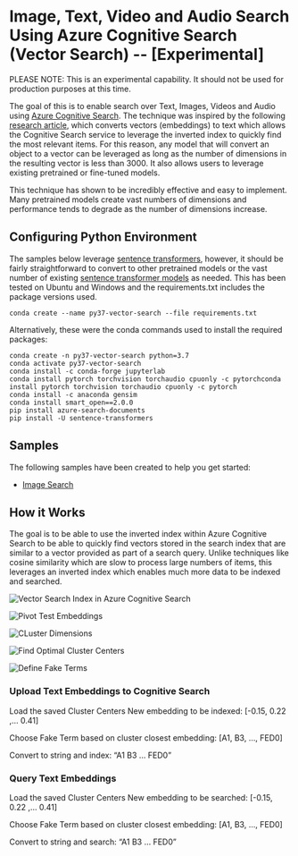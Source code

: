 # Image, Text, Video and Audio Search Using Azure Cognitive Search (Vector Search) -- [Experimental]

PLEASE NOTE: This is an experimental capability.  It should not be used for production purposes at this time.

The goal of this is to enable search over Text, Images, Videos and Audio using [Azure Cognitive Search](https://azure.microsoft.com/en-us/services/search/).  The technique was inspired by the following [research article](http://nmis.isti.cnr.it/falchi/Draft/2016-DaWaK-DRAFT.pdf), which converts vectors (embeddings) to text which allows the Cognitive Search service to leverage the inverted index to quickly find the most relevant items.  For this reason, any model that will convert an object to a vector can be leveraged as long as the number of dimensions in the resulting vector is less than 3000.  It also allows users to leverage existing pretrained or fine-tuned models.

This technique has shown to be incredibly effective and easy to implement.  Many pretrained models create vast numbers of dimensions and performance tends to degrade as the number of dimensions increase.  

## Configuring Python Environment
The samples below leverage [sentence transformers](https://github.com/UKPLab/sentence-transformers), however, it should be fairly straightforward to convert to other pretrained models or the vast number of existing [sentence transformer models](https://www.sbert.net/docs/pretrained_models.html) as needed.  This has been tested on Ubuntu and Windows and the requirements.txt includes the package versions used.  

```
conda create --name py37-vector-search --file requirements.txt
```

Alternatively, these were the conda commands used to install the required packages:

```
conda create -n py37-vector-search python=3.7
conda activate py37-vector-search
conda install -c conda-forge jupyterlab
conda install pytorch torchvision torchaudio cpuonly -c pytorchconda install pytorch torchvision torchaudio cpuonly -c pytorch
conda install -c anaconda gensim
conda install smart_open==2.0.0
pip install azure-search-documents
pip install -U sentence-transformers
```

## Samples
The following samples have been created to help you get started:
- [Image Search](https://github.com/liamca/vector-search/tree/main/notebooks/image-search)

## How it Works

The goal is to be able to use the inverted index within Azure Cognitive Search to be able to quickly find vectors stored in the search index that are similar to a vector provided as part of a search query.  Unlike techniques like cosine similarity which are slow to process large numbers of items, this leverages an inverted index which enables much more data to be indexed and searched.  

![Vector Search Index in Azure Cognitive Search](https://github.com/liamca/vector-search/raw/main/imgs/azure-cognitive-search-index.png)

![Pivot Test Embeddings](https://github.com/liamca/vector-search/raw/main/imgs/pivot-embeddings.png)

![CLuster Dimensions](https://github.com/liamca/vector-search/raw/main/imgs/find-cluster-centers.png)

![Find Optimal Cluster Centers](https://github.com/liamca/vector-search/raw/main/imgs/find-optimal-center-clusters.png)

![Define Fake Terms](https://github.com/liamca/vector-search/raw/main/imgs/define-fake-terms.png)

### Upload Text Embeddings to Cognitive Search

Load the saved Cluster Centers
New embedding to be indexed: [-0.15, 0.22 ,… 0.41]

Choose Fake Term based on cluster closest embedding: [A1, B3, …, FED0]

Convert to string and index: “A1 B3 … FED0”

### Query Text Embeddings

Load the saved Cluster Centers
New embedding to be searched: [-0.15, 0.22 ,… 0.41]

Choose Fake Term based on cluster closest embedding: [A1, B3, …, FED0]

Convert to string and search: “A1 B3 … FED0”

